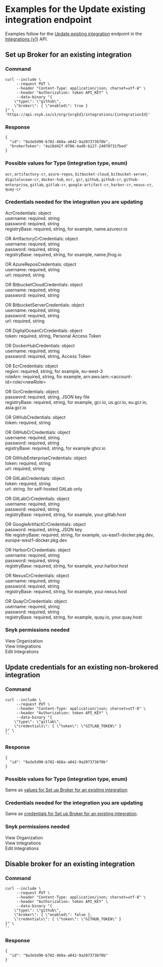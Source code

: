 # Examples for the Update existing integration endpoint

Examples follow for the [Update existing integration](../reference/integrations-v1.md#org-orgid-integrations-integrationid) endpoint in the [Integrations (v1)](../reference/integrations-v1.md) API.

## Set up Broker for an existing integration

### Command

```
curl --include \
     --request PUT \
     --header "Content-Type: application/json; charset=utf-8" \
     --header "Authorization: token API_KEY" \
     --data-binary "{
    \"type\": \"github\",
    \"broker\": { \"enabled\": true }
}" \
'https://api.snyk.io/v1/org/{orgId}/integrations/{integrationId}'
```

### Response

```
{
  "id": "9a3e5d90-b782-468a-a042-9a2073736f0b",
  "brokerToken": "4a18d42f-0706-4ad0-b127-24078731fbed"
}
```

### Possible values for Type (integration type, enum)

`acr`, `artifactory-cr`, `azure-repos`, `bitbucket-cloud`, `bitbucket-server`, `digitalocean-cr`, `docker-hub`, `ecr,` `gcr`, `github`, `github-cr`, `github-enterprise`, `gitlab`, `gitlab-cr`, `google-artifact-cr`, `harbor-cr`, `nexus-cr`, `quay-cr`

### Credentials needed for the integration you are updating

AcrCredentials: object\
username: required. string\
password: required, string\
registryBase: required, string, for example, name.azurecr.io

OR ArtifactoryCrCredentials: object\
username: required, string\
password: required, string \
registryBase: required, string, for example, name.jfrog.io

OR AzureReposCredentials: object\
username: required, string\
url: required, string

OR BitbucketCloudCredentials: object\
username: required, string\
password: required, string

OR BitbucketServerCredentials: object\
username: required, string\
password: required, string\
url: required, string

OR DigitalOceanCrCredentials: object\
token: required, string, Personal Access Token

OR DockerHubCredentials: object\
username: required, string\
password: required, string, Access Token

OR EcrCredentials: object\
region: required, string, for example, eu-west-3\
roleArn: required, string, for example, arn:aws:iam::\<account-id>:role/\<newRole>

OR GcrCredentials: object\
password: required, string, JSON key file\
registryBase: required, string, for example, gcr.io, us.gcr.io, eu.gcr.io, asia.gcr.io

OR GitHubCredentials: object\
token: required, string

OR GitHubCrCredentials: object\
username: required, string\
password: required, string \
egistryBase: required, string, for example ghcr.io

OR GitHubEnterpriseCredentials: object\
token: required, string\
url: required, string

OR GitLabCredentials: object\
token: required, string\
url: string. for self-hosted GitLab only

OR GitLabCrCredentials: object\
username: required, string\
password: required, string\
registryBase: required, string, for example, your.gitlab.host

OR GoogleArtifactCrCredentials: object\
password: required, string, JSON key\
file registryBase: required, string, for example, us-east1-docker.pkg.dev, europe-west1-docker.pkg.dev

OR HarborCrCredentials: object\
username: required, string\
password: required, string\
registryBase: required, string, for example, your.harbor.host

OR NexusCrCredentials: object\
username: required, string\
password: required, string\
registryBase: required, string, for example, your.nexus.host

OR QuayCrCredentials: object\
username: required, string\
password: required, string\
registryBase: required, string, for example, quay.io, your.quay.host

### Snyk permissions needed

View Organization\
View Integrations\
Edit Integrations

## Update credentials for an existing non-brokered integration

### Command

```
curl --include \
     --request PUT \
     --header "Content-Type: application/json; charset=utf-8" \
     --header "Authorization: token API_KEY" \
     --data-binary "{
    \"type\": \"gitlab\",
    \"credentials\": { \"token\": \"GITLAB_TOKEN\" }
}" \
''
```

### Response

```
{
  "id": "9a3e5d90-b782-468a-a042-9a2073736f0b"
}
```

### Possible values for Type (integration type, enum)

Same as [values for Set up Broker for an existing integration](examples-for-the-update-existing-integration-endpoint.md#possible-values-for-type-integration-type-enum).

### Credentials needed for the integration you are updating

Same as [credentials for Set up Broker for an existing integration](examples-for-the-update-existing-integration-endpoint.md#credentials-needed-for-the-integration-you-are-updating).

### Snyk permissions needed

View Organization\
View Integrations\
Edit Integrations

## Disable broker for an existing integration

### Command

```
curl --include \
     --request PUT \
     --header "Content-Type: application/json; charset=utf-8" \
     --header "Authorization: token API_KEY" \
     --data-binary "{
    \"type\": \"github\",
    \"broker\": { \"enabled\": false },
    \"credentials\": { \"token\": \"GITHUB_TOKEN\" }
}" \
''
```

### Response

```
{
  "id": "9a3e5d90-b782-468a-a042-9a2073736f0b"
}
```
